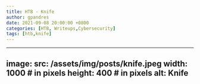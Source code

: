 ```yaml
---
title: HTB - Knife
author: gpandres
date: 2021-09-08 20:00:00 +0800
categories: [HTB, Writeups,Cybersecurity]
tags: [htb,knife]
---
```

---
image:
  src: /assets/img/posts/knife.jpeg
  width: 1000   # in pixels
  height: 400   # in pixels
  alt: Knife
---
